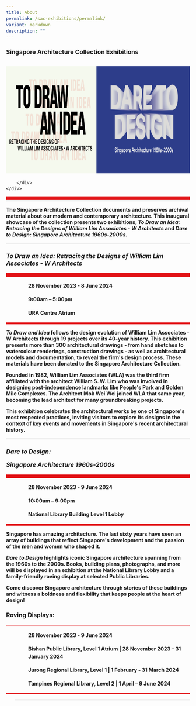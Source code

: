 ```yaml
---
title: About
permalink: /sac-exhibitions/permalink/
variant: markdown
description: ""
---
```

<h3><strong>Singapore Architecture Collection Exhibitions </strong></h3><section class="section__about"> 
<div class="container__card">
    <div class="row">
        <div class="col is-full" style="border-bottom: 10px solid #E21216; padding: 12px 0 0 0;">
            <img sizes="(max-width: 500px) 40vw, 100vw" height="293" width="1000" src="/images/event-images/Sacexhibitions/banner_exh_Nov.png" alt="A title card labelled: SAC exhibitions.">
					
    
                    
        </div>
    </div>
</div>

<div class="container__line padding--lg">
    <div class="row">
        <div class="col is-12" style="padding: 2px 0; background-color: #efefef;">
        </div>
			   </div>
</div>

<div class="container__card">
    <div class="row margin--bottom--xs">
        <div class="col is-12 padding--xs">
     <div class="container__description">
    <div class="row"> <p><strong>The Singapore Architecture Collection documents and preserves archival material about our modern and contemporary architecture. This inaugural showcase of the collection presents two exhibitions, <em> To Draw an Idea: Retracing the Designs of William Lim Associates - W Architects</em> and <em>Dare to Design: Singapore Architecture 1960s-2000s.</em>
</strong></p></div><strong>

<div class="container__line padding--lg">
    <div class="row">
        <div class="col is-12" style="padding: 2px 0; background-color: #efefef;">
        </div>
    </div>
</div>

<div class="container__card">
    <div class="row margin--bottom--xs">
        <div class="col is-12 padding--xs">
            <h3><strong><em>To Draw an Idea: Retracing the Designs of William Lim Associates - W Architects</em></strong></h3>
        </div>
    </div>
        <div class="row">
            <div class="col" style="border-top: 10px solid #E21216; border-bottom: 5px solid #E21216;">
                <ul style="list-style: none; margin-left: 0px;">
                    <li style="margin-bottom: 1rem;">
                        <span class="sgds-icon sgds-icon-calendar" style="font-size: 150%; display: inline-block; float: left; vertical-align: middle;"></span>
                        <div style="line-height: 150%; padding-left: 2.3rem;">28 November 2023 - 8 June 2024</div>
                    </li> 
                    <li style="margin-bottom: 1rem;">
                        <span class="sgds-icon sgds-icon-clock" style="font-size: 150%; display: inline-block; float: left; vertical-align: middle;"></span>
                        <div style="line-height: 150%; padding-left: 2.3rem;">9:00am – 5:00pm</div>
                    </li>          
                    <li style="margin-bottom: 1rem;">
                        <span class="sgds-icon sgds-icon-map" style="font-size: 150%; display: inline-block; float: left; vertical-align: middle;"></span>
                        <div style="line-height: 150%; padding-left: 2.3rem;">URA Centre Atrium</div>
                    </li>                    
                </ul>
            </div>
        </div>
</div>

<div class="container__description">
    <div class="row">
        <div class="col is-full padding--top--lg">
					<p><em>To Draw and Idea</em> follows the design evolution of William Lim Associates - W Architects through 19 projects over its 40-year history. This exhibition presents more than 300 architectural drawings - from hand sketches to watercolour renderings, construction drawings - as well as architectural models and documentation, to reveal the firm's design process. These materials have been donated to the Singapore Architecture Collection.</p><p>
Founded in 1982, William Lim Associates (WLA) was the third firm affiliated with the architect William S. W. Lim who was involved in designing post-independence landmarks like People's Park and Golden Mile Complexes. The Architect Mok Wei Wei joined WLA that same year, becoming the lead architect for many groundbreaking projects. </p><p>
This exhibition celebrates the architectural works by one of Singapore's most respected practices, inviting visitors to explore its designs in the context of key events and movements in Singapore's recent architectural history.</p>
			
<div class="container__line padding--lg">
    <div class="row">
        <div class="col is-12" style="padding: 2px 0; background-color: #efefef;">
        </div>
    </div>
</div>

<div class="container__card">
    <div class="row margin--bottom--xs">
        <div class="col is-12 padding--xs">
					<h3><strong><em>Dare to Design:</em></strong><em><p><strong>Singapore Architecture 1960s-2000s</strong></p></em></h3>
        </div>
    </div>
        <div class="row">
            <div class="col" style="border-top: 10px solid #E21216; border-bottom: 5px solid #E21216;">
                <ul style="list-style: none; margin-left: 0px;">
                    <li style="margin-bottom: 1rem;">
                        <span class="sgds-icon sgds-icon-calendar" style="font-size: 150%; display: inline-block; float: left; vertical-align: middle;"></span>
                        <div style="line-height: 150%; padding-left: 2.3rem;">28 November 2023 - 9 June 2024</div>
                    </li> 
                    <li style="margin-bottom: 1rem;">
                        <span class="sgds-icon sgds-icon-clock" style="font-size: 150%; display: inline-block; float: left; vertical-align: middle;"></span>
                        <div style="line-height: 150%; padding-left: 2.3rem;">10:00am – 9:00pm</div>
                    </li>          
                    <li style="margin-bottom: 1rem;">
                        <span class="sgds-icon sgds-icon-map" style="font-size: 150%; display: inline-block; float: left; vertical-align: middle;"></span>
                        <div style="line-height: 150%; padding-left: 2.3rem;">National Library Building Level 1 Lobby</div>
                    </li>                    
                </ul>
            </div>
        </div>
</div>

<div class="container__description">
    <div class="row">
        <div class="col is-full padding--top--lg">
					<p>Singapore has amazing architecture. The last sixty years have seen an array of buildings that reflect Singapore's development and the passion of the men and women who shaped it.</p> <p><em>Dare to Design</em> highlights iconic Singapore architecture spanning from the 1960s to the 2000s. Books, building plans, photographs, and more will be displayed in an exhibition at the National Library Lobby and a family-friendly roving display at selected Public Libraries.</p><p>Come discover Singapore architecture through stories of these buildings and witness a boldness and flexibility that keeps people at the heart of design!</p>
        </div></div>
	<div class="container__card">
    <div class="row margin--bottom--xs">
        <div class="col is-12 padding--xs">
					<h3><strong>Roving Displays:</strong></h3>
        </div>
    </div>
        <div class="row">
            <div class="col" style="border-top: 2px solid #E21216; border-bottom: 0px solid #E21216;">
                <ul style="list-style: none; margin-left: 0px;">
                    <li style="margin-bottom: 1rem;">
											 <span class="sgds-icon sgds-icon-calendar" style="font-size: 150%; display: inline-block; float: left; vertical-align: middle;"></span>
                    </li>           
                    <li style="margin-bottom: 1rem;">
                        <div style="line-height: 150%; padding-left: 2.3rem;"><strong>28 November 2023 - 9 June 2024</strong></div>      
                    </li><li style="margin-bottom: 1rem;">
                        <div style="line-height: 150%; padding-left: 2.3rem;"><strong>Bishan Public Library, Level 1 Atrium</strong> | 28 November 2023 – 31 January 2024</div>
                    </li>                    
                    <li style="margin-bottom: 1rem;">
                        <div style="line-height: 150%; padding-left: 2.3rem;"><strong>Jurong Regional Library, Level 1 </strong> | 1 February - 31 March 2024</div>
                    </li>                       
                    <li style="margin-bottom: 1rem;">
                        <div style="line-height: 150%; padding-left: 2.3rem;"><strong>Tampines Regional Library, Level 2</strong> | 1 April – 9 June 2024</div>
          </li></ul></div>
    </div>
        <div class="row">
            <div class="col" style="border-top: 2px solid #E21216; border-bottom: 0px solid #E21216;">
                <ul style="list-style: none; margin-left: 0px;">
									<li style="margin-bottom: 1rem;">
							
<div class="container__line padding--lg">
    <div class="row">
        <div class="col is-12" style="padding: 2px 0; background-color: #efefef;">
        </div>
    </div>
</div>

<div class="container__card">
    <div class="row margin--bottom--xs">
        <div class="col is-12 padding--xs">
	</div></div></div></li></ul></div></div></div></div></div></div></div></strong></div></div></div></div></section>